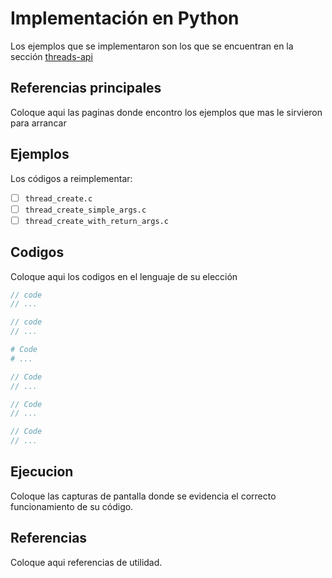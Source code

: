 # Implementación en Python

Los ejemplos que se implementaron son los que se encuentran en la sección [threads-api](../../threads-api/)

## Referencias principales

Coloque aqui las paginas donde encontro los ejemplos que mas le sirvieron para arrancar

## Ejemplos

Los códigos a reimplementar:
- [ ] `thread_create.c`
- [ ] `thread_create_simple_args.c`
- [ ] `thread_create_with_return_args.c`

## Codigos

Coloque aqui los codigos en el lenguaje de su elección

```c
// code
// ...
```

```cpp
// code
// ...
```


```python
# Code
# ...
```


```java
// Code
// ...
```


```go
// Code
// ...
```

```rust
// Code
// ...
```

## Ejecucion

Coloque las capturas de pantalla donde se evidencia el correcto funcionamiento de su código. 


## Referencias

Coloque aqui referencias de utilidad.